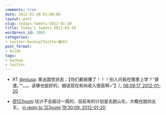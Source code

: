 ```yaml
---
comments: true
date: 2012-01-20 01:00:00
layout: post
slug: todays-tweets-2012-01-20
title: Today's tweets 2012-01-20
wordpress_id: 2065
categories:
- twitter-backup[Twitter备份]
post_format:
- Aside
tags:
- backup
- twitter
---
```





  * RT [@mlusa](http://twitter.com/mlusa): 某出国党状态：【你们都弱爆了！！！别人问我在哪里上学？“普渡。”“。。。读佛也挺好的，据说现在和尚收入很高啊~”】/_ [06:59:17, 2012-01-20](http://twitter.com/gfrog/statuses/160134260559327232)





  * [@123yumi](http://twitter.com/123yumi) 估计不会超过一周的，目前有的计划是去趟山东，大概也就四五天。 [in reply to 123yumi](http://twitter.com/123yumi/statuses/160195151606726656) [19:30:09, 2012-01-20](http://twitter.com/gfrog/statuses/160323223223943168)




